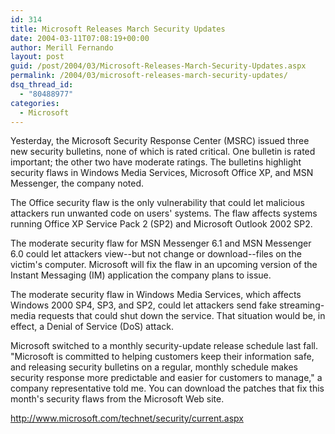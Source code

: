 ```yaml
---
id: 314
title: Microsoft Releases March Security Updates
date: 2004-03-11T07:08:19+00:00
author: Merill Fernando
layout: post
guid: /post/2004/03/Microsoft-Releases-March-Security-Updates.aspx
permalink: /2004/03/microsoft-releases-march-security-updates/
dsq_thread_id:
  - "80488977"
categories:
  - Microsoft
---
```

<body xmlns="http://www.w3.org/1999/xhtml">
    <div class="Section1">
        <p class="MsoNormal">
            Yesterday, the Microsoft Security Response Center (MSRC) issued three new security
            bulletins, none of which is rated critical. One bulletin is rated important; the other
            two have moderate ratings. The bulletins highlight security flaws in Windows Media
            Services, Microsoft Office XP, and MSN Messenger, the company noted.
        </p>
        <p class="MsoNormal">
            The Office security flaw is the only vulnerability that could let malicious attackers
            run unwanted code on users' systems. The flaw affects systems running Office XP Service
            Pack 2 (SP2) and Microsoft Outlook 2002 SP2.
        </p>
        <p class="MsoNormal">
            The moderate security flaw for MSN Messenger 6.1 and MSN Messenger 6.0 could let attackers
            view--but not change or download--files on the victim's computer. Microsoft will fix
            the flaw in an upcoming version of the Instant Messaging (IM) application the company
            plans to issue.
        </p>
        <p class="MsoNormal">
            The moderate security flaw in Windows Media Services, which affects Windows 2000 SP4,
            SP3, and SP2, could let attackers send fake streaming-media requests that could shut
            down the service. That situation would be, in effect, a Denial of Service (DoS) attack.
        </p>
        <p class="MsoNormal">
            Microsoft switched to a monthly security-update release schedule last fall. "Microsoft
            is committed to helping customers keep their information safe, and releasing security
            bulletins on a regular, monthly schedule makes security response more predictable
            and easier for customers to manage," a company representative told me. You can download
            the patches that fix this month's security flaws from the Microsoft Web site.
        </p>
        <p class="MsoNormal">
            <a href="http://www.microsoft.com/technet/security/current.aspx">http://www.microsoft.com/technet/security/current.aspx</a>
        </p>
    </div>
</body>